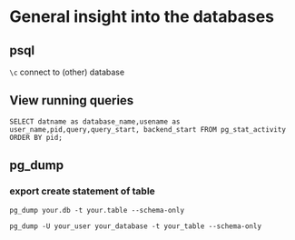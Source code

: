 # General insight into the databases

## psql

`\c` connect to (other) database

## View running queries

`SELECT datname as database_name,usename as user_name,pid,query,query_start,
backend_start FROM pg_stat_activity ORDER BY pid;`

## pg_dump

### export create statement of table

`pg_dump your.db -t your.table --schema-only`

`pg_dump -U your_user your_database -t your_table --schema-only`

